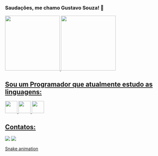 ### Saudações, me chamo Gustavo Souza! 👋

<div>
<a href="https://github.com/gustaasouza">
<img height="180em" src="https://github-readme-stats.vercel.app/api/top-langs/?username=gustaasouza&layout=compact&langs_count=7&theme=dark"/>
<img height="180em" src="https://github-readme-stats.vercel.app/api?username=gustaasouza&show_icons=true&theme=dark&include_all_commits=true&count_private=true"/>
</div>

## Sou um Programador que atualmente estudo as linguagens:
<img src="https://cdn.jsdelivr.net/gh/devicons/devicon/icons/javascript/javascript-original.svg" width="40" height="40"/> <img src="https://cdn.jsdelivr.net/gh/devicons/devicon/icons/nodejs/nodejs-original.svg" width="40" height="40"/> <img src="https://cdn.jsdelivr.net/gh/devicons/devicon/icons/python/python-original.svg" width="40" height="40"/>

## Contatos:

<div>
<a href = "mailto:gustavo_souzapr@outlook.com"><img src="https://img.shields.io/badge/Email-D14836?style=for-the-badge&logo=gmail&logoColor=white" target="_blank"></a>
<a href="https://www.linkedin.com/in/gustavoosouza" target="_blank"><img src="https://img.shields.io/badge/-LinkedIn-%230077B5?style=for-the-badge&logo=linkedin&logoColor=white" target="_blank"></a>   
</div>

[Snake animation](https://github.com/gustaasouza/gustaasouza/blob/output/github-contribution-grid-snake.svg)

